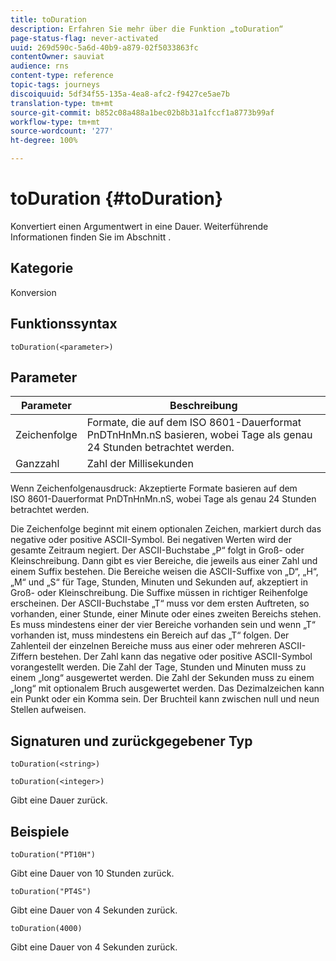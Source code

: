```yaml
---
title: toDuration
description: Erfahren Sie mehr über die Funktion „toDuration“
page-status-flag: never-activated
uuid: 269d590c-5a6d-40b9-a879-02f5033863fc
contentOwner: sauviat
audience: rns
content-type: reference
topic-tags: journeys
discoiquuid: 5df34f55-135a-4ea8-afc2-f9427ce5ae7b
translation-type: tm+mt
source-git-commit: b852c08a488a1bec02b8b31a1fccf1a8773b99af
workflow-type: tm+mt
source-wordcount: '277'
ht-degree: 100%

---
```



# toDuration {#toDuration}

Konvertiert einen Argumentwert in eine Dauer. Weiterführende Informationen finden Sie im Abschnitt [](../expression/data-types.md).

## Kategorie

Konversion

## Funktionssyntax

`toDuration(<parameter>)`

## Parameter

| Parameter | Beschreibung |
|--- |--- |
| Zeichenfolge | Formate, die auf dem ISO 8601-Dauerformat PnDTnHnMn.nS basieren, wobei Tage als genau 24 Stunden betrachtet werden. |
| Ganzzahl | Zahl der Millisekunden |

Wenn Zeichenfolgenausdruck: Akzeptierte Formate basieren auf dem ISO 8601-Dauerformat PnDTnHnMn.nS, wobei Tage als genau 24 Stunden betrachtet werden.

Die Zeichenfolge beginnt mit einem optionalen Zeichen, markiert durch das negative oder positive ASCII-Symbol. Bei negativen Werten wird der gesamte Zeitraum negiert. Der ASCII-Buchstabe „P“ folgt in Groß- oder Kleinschreibung. Dann gibt es vier Bereiche, die jeweils aus einer Zahl und einem Suffix bestehen. Die Bereiche weisen die ASCII-Suffixe von „D“, „H“, „M“ und „S“ für Tage, Stunden, Minuten und Sekunden auf, akzeptiert in Groß- oder Kleinschreibung. Die Suffixe müssen in richtiger Reihenfolge erscheinen. Der ASCII-Buchstabe „T“ muss vor dem ersten Auftreten, so vorhanden, einer Stunde, einer Minute oder eines zweiten Bereichs stehen. Es muss mindestens einer der vier Bereiche vorhanden sein und wenn „T“ vorhanden ist, muss mindestens ein Bereich auf das „T“ folgen. Der Zahlenteil der einzelnen Bereiche muss aus einer oder mehreren ASCII-Ziffern bestehen. Der Zahl kann das negative oder positive ASCII-Symbol vorangestellt werden. Die Zahl der Tage, Stunden und Minuten muss zu einem „long“ ausgewertet werden. Die Zahl der Sekunden muss zu einem „long“ mit optionalem Bruch ausgewertet werden. Das Dezimalzeichen kann ein Punkt oder ein Komma sein. Der Bruchteil kann zwischen null und neun Stellen aufweisen.

## Signaturen und zurückgegebener Typ

`toDuration(<string>)`

`toDuration(<integer>)`

Gibt eine Dauer zurück.

## Beispiele

`toDuration("PT10H")`

Gibt eine Dauer von 10 Stunden zurück.

`toDuration("PT4S")`

Gibt eine Dauer von 4 Sekunden zurück.

`toDuration(4000)`

Gibt eine Dauer von 4 Sekunden zurück.
